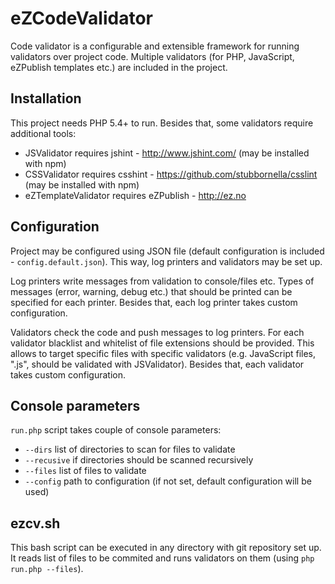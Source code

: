 eZCodeValidator
===============
Code validator is a configurable and extensible framework for running validators over project code. Multiple validators (for PHP, JavaScript, eZPublish templates etc.) are included in the project.

Installation
---------------
This project needs PHP 5.4+ to run. Besides that, some validators require additional tools:

- JSValidator requires jshint - http://www.jshint.com/ (may be installed with npm)
- CSSValidator requires csshint - https://github.com/stubbornella/csslint (may be installed with npm)
- eZTemplateValidator requires eZPublish - http://ez.no

Configuration
---------------
Project may be configured using JSON file (default configuration is included - `config.default.json`). This way, log printers and validators may be set up.

Log printers write messages from validation to console/files etc. Types of messages (error, warning, debug etc.) that should be printed can be specified for each printer. Besides that, each log printer takes custom configuration.

Validators check the code and push messages to log printers. For each validator blacklist and whitelist of file extensions should be provided. This allows to target specific files with specific validators (e.g. JavaScript files, ".js", should be validated with JSValidator). Besides that, each validator takes custom configuration.

Console parameters
--------------
`run.php` script takes couple of console parameters:
- `--dirs` list of directories to scan for files to validate
- `--recusive` if directories should be scanned recursively
- `--files` list of files to validate
- `--config` path to configuration (if not set, default configuration will be used)

ezcv.sh
---------------
This bash script can be executed in any directory with git repository set up. It reads list of files to be commited and runs validators on them (using `php run.php --files`).